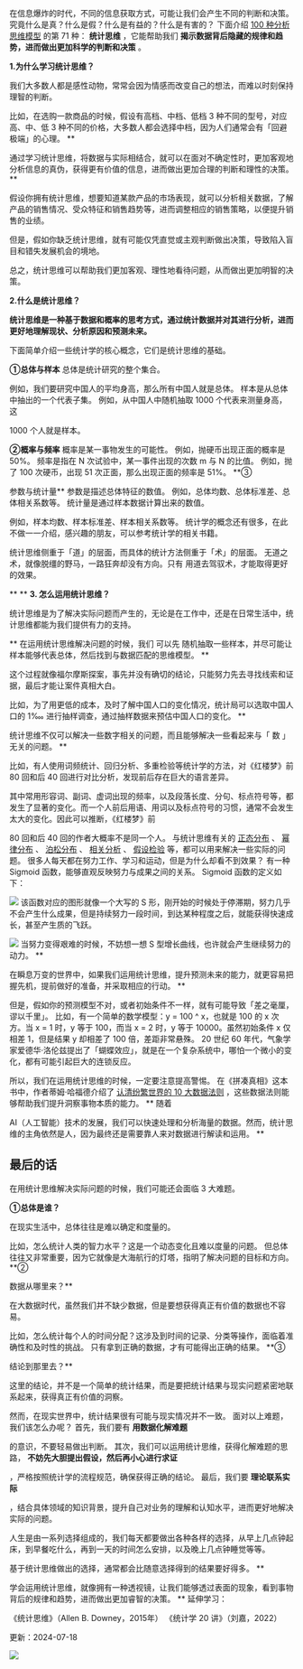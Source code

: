 在信息爆炸的时代，不同的信息获取方式，可能让我们会产生不同的判断和决策。  究竟什么是真？什么是假？什么是有益的？什么是有害的？  下面介绍 [100 种分析思维模型](https://mp.weixin.qq.com/mp/appmsgalbum?__biz=MzA4ODE2OTIxMw==&action=getalbum&album_id=1701638273011351554#wechat_redirect) 的第 71 种： **统计思维** ，它能帮助我们 **揭示数据背后隐藏的规律和趋势，进而做出更加科学的判断和决策** 。

**1.为什么学习统计思维？**

 我们大多数人都是感性动物，常常会因为情感而改变自己的想法，而难以时刻保持理智的判断。

比如，在选购一款商品的时候，假设有高档、中档、低档 3 种不同的型号，对应高、中、低 3 种不同的价格，大多数人都会选择中档，因为人们通常会有「回避极端」的心理。  **

通过学习统计思维，将数据与实际相结合，就可以在面对不确定性时，更加客观地分析信息的真伪，获得更有价值的信息，进而做出更加合理的判断和理性的决策。  **

假设你拥有统计思维，想要知道某款产品的市场表现，就可以分析相关数据，了解产品的销售情况、受众特征和销售趋势等，进而调整相应的销售策略，以便提升销售的业绩。

但是，假如你缺乏统计思维，就有可能仅凭直觉或主观判断做出决策，导致陷入盲目和错失发展机会的境地。

总之，统计思维可以帮助我们更加客观、理性地看待问题，从而做出更加明智的决策。

**2.什么是统计思维？**

**统计思维是一种基于数据和概率的思考方式，通过统计数据并对其进行分析，进而更好地理解现状、分析原因和预测未来。**

下面简单介绍一些统计学的核心概念，它们是统计思维的基础。 

**①总体与样本** 总体是统计研究的整个集合。

例如，我们要研究中国人的平均身高，那么所有中国人就是总体。  样本是从总体中抽出的一个代表子集。  例如，从中国人中随机抽取 1000 个代表来测量身高，这

1000 个人就是样本。 

**②概率与频率** 概率是某一事物发生的可能性。  例如，抛硬币出现正面的概率是 50%。  频率是指在 N 次试验中，某一事件出现的次数 m 与 N 的比值。  例如，抛了 100 次硬币，出现 51 次正面，那么出现正面的频率是 51%。  **③

参数与统计量** 参数是描述总体特征的数值。  例如，总体均数、总体标准差、总体相关系数等。  统计量是通过样本数据计算出来的数值。

例如，样本均数、样本标准差、样本相关系数等。  统计学的概念还有很多，在此不做一一介绍，感兴趣的朋友，可以参考统计学的相关书籍。

统计思维侧重于「道」的层面，而具体的统计方法侧重于「术」的层面。  无道之术，就像脱缰的野马，一路狂奔却没有方向。只有  用道去驾驭术，才能取得更好的效果。

** ** **3. 怎么运用统计思维？**

 统计思维是为了解决实际问题而产生的，无论是在工作中，还是在日常生活中，统计思维都能为我们提供有力的支持。

** 在运用统计思维解决问题的时候，我们  可以先  随机抽取一些样本，并尽可能让样本能够代表总体，然后找到与数据匹配的思维模型。  **

这个过程就像福尔摩斯探案，事先并没有确切的结论，只能努力先去寻找线索和证据，最后才能让案件真相大白。

比如，为了用更低的成本，及时了解中国人口的变化情况，统计局可以选取中国人口的 1‱ 进行抽样调查，通过抽样数据来预估中国人口的变化。  **

统计思维不仅可以解决一些数字相关的问题，而且能够解决一些看起来与「  数  」无关的问题。  **

比如，有人使用词频统计、回归分析、多重检验等统计学的方法，对《红楼梦》前 80 回和后 40 回进行对比分析，发现前后存在巨大的语言差异。

其中常用形容词、副词、虚词出现的频率，以及段落长度、分句、标点符号等，都发生了显著的变化。而一个人前后用语、用词以及标点符号的习惯，通常不会发生太大的变化。因此可以推断，《红楼梦》前

80 回和后 40 回的作者大概率不是同一个人。  与统计思维有关的 [正态分布](https://mp.weixin.qq.com/s?__biz=MzA4ODE2OTIxMw==&mid=2653477503&idx=1&sn=49d9b1e1355358a85a3ae15198ff2757&scene=21#wechat_redirect) 、 [幂律分布](https://mp.weixin.qq.com/s?__biz=MzA4ODE2OTIxMw==&mid=2653477556&idx=1&sn=d2642afe4a49f020d73cc73b07b075a1&scene=21#wechat_redirect) 、 [泊松分布](https://mp.weixin.qq.com/s?__biz=MzA4ODE2OTIxMw==&mid=2653481775&idx=1&sn=33b68b6fda59248f0f65384c26a417f4&scene=21#wechat_redirect) 、 [相关分析](https://mp.weixin.qq.com/s?__biz=MzA4ODE2OTIxMw==&mid=2653477819&idx=1&sn=b8aabdb1e2511fe5829bb75880036be4&scene=21#wechat_redirect) 、 [假设检验](https://mp.weixin.qq.com/s?__biz=MzA4ODE2OTIxMw==&mid=2653478244&idx=1&sn=691c8217e968c942e8a9a3ea4e5ad730&scene=21#wechat_redirect) 等，都可以用来解决一些实际的问题。  很多人每天都在努力工作、学习和运动，但是为什么却看不到效果？  有一种 Sigmoid 函数，能够直观反映努力与成果之间的关系。  Sigmoid 函数的定义如下：

![](https://mmbiz.qpic.cn/mmbiz_png/giaycic3UNwo3O8tqf7N3WR3XOMQwrzOydxIRuPt7NJoXQ2h34DXsJXyOYY1SNCTSiaa5LSF45yzhR9ZRmHxGsMww/640?wx_fmt=png) 该函数对应的图形就像一个大写的 S 形，刚开始的时候处于停滞期，努力几乎不会产生什么成果，但是持续努力一段时间，到达某种程度之后，就能获得快速成长，甚至产生质的飞跃。

![](https://mmbiz.qpic.cn/mmbiz_png/giaycic3UNwo3O8tqf7N3WR3XOMQwrzOydibJCI41CCzKZUtZB8Bicibia49Pr88p9MMYsf3lKeXJN2YbR9hiaD10eB4g/640?wx_fmt=png) 当努力变得艰难的时候，不妨想一想 S 型增长曲线，也许就会产生继续努力的动力。  **

在瞬息万变的世界中，如果我们运用统计思维，提升预测未来的能力，就更容易把握先机，提前做好的准备，并采取相应的行动。  **

但是，假如你的预测模型不对，或者初始条件不一样，就有可能导致「差之毫厘，谬以千里」。  比如，有一个简单的数学模型：y = 100 ^ x，也就是 100 的 x 次方。当 x = 1 时，y 等于 100，而当 x = 2 时，y 等于 10000。虽然初始条件 x 仅相差 1，但是结果 y 却相差了 100 倍，差距非常悬殊。  20 世纪 60 年代，气象学家爱德华·洛伦兹提出了「蝴蝶效应」，就是在一个复杂系统中，哪怕一个微小的变化，都有可能引起巨大的连锁反应。

所以，我们在运用统计思维的时候，一定要注意提高警惕。  在《拼凑真相》这本书中，作者蒂姆·哈福德介绍了 [认清纷繁世界的 10 大数据法则](https://mp.weixin.qq.com/s?__biz=MzA4ODE2OTIxMw==&mid=2653480907&idx=1&sn=de8221d0aac4e195d8ffb81c5de2251c&scene=21#wechat_redirect) ，这些数据法则能够帮助我们提升洞察事物本质的能力。  ** 随着

AI（人工智能）技术的发展，我们可以快速处理和分析海量的数据。然而，统计思维的主角依然是人，因为最终还是需要靠人来对数据进行解读和运用。  **

## **最后的话**

 在用统计思维解决实际问题的时候，我们可能还会面临 3 大难题。 

**①总体是谁？**

 在现实生活中，总体往往是难以确定和度量的。

比如，怎么统计人类的智力水平？这是一个动态变化且难以度量的问题。  但总体往往又非常重要，因为它就像是大海航行的灯塔，指明了解决问题的目标和方向。  **②

数据从哪里来？**

 在大数据时代，虽然我们并不缺少数据，但是要想获得真正有价值的数据也不容易。

比如，怎么统计每个人的时间分配？这涉及到时间的记录、分类等操作，面临着准确性和及时性的挑战。  只有拿到正确的数据，才有可能得出正确的结果。  **③

结论到那里去？**

 这里的结论，并不是一个简单的统计结果，而是要把统计结果与现实问题紧密地联系起来，获得真正有价值的洞察。

然而，在现实世界中，统计结果很有可能与现实情况并不一致。  面对以上难题，我们该怎么办呢？  首先，我们要有 **用数据化解难题**

的意识，不要轻易做出判断。  其次，我们可以运用统计思维，获得化解难题的思路， **不妨先大胆提出假设，然后再小心进行求证**

，严格按照统计学的流程规范，确保获得正确的结论。  最后，我们要 **理论联系实际**

，结合具体领域的知识背景，提升自己对业务的理解和认知水平，进而更好地解决实际的问题。

人生是由一系列选择组成的，我们每天都要做出各种各样的选择，从早上几点钟起床，到早餐吃什么，再到一天的时间怎么安排，以及晚上几点钟睡觉等等。

基于统计思维做出的选择，通常都会比随意选择得到的结果要好得多。  **

学会运用统计思维，就像拥有一种透视镜，让我们能够透过表面的现象，看到事物背后的规律和趋势，进而做出更加睿智的决策。  ** 延伸学习：

《统计思维》（Allen B. Downey，2015年）  《统计学 20 讲》（刘嘉，2022）

更新：2024-07-18

![](https://visitor-badge.laobi.icu/badge?page_id=sjhfx.linji&left_text=PageViews&right_color=%2300589F)